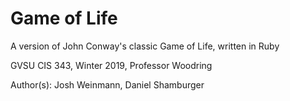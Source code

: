 # Game of Life

A version of John Conway's classic Game of Life, written in Ruby

GVSU CIS 343, Winter 2019, Professor Woodring

Author(s): Josh Weinmann, Daniel Shamburger